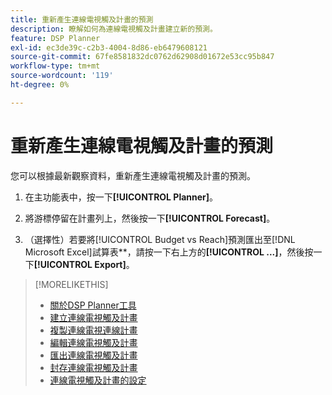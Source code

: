 ```yaml
---
title: 重新產生連線電視觸及計畫的預測
description: 瞭解如何為連線電視觸及計畫建立新的預測。
feature: DSP Planner
exl-id: ec3de39c-c2b3-4004-8d86-eb6479608121
source-git-commit: 67fe8581832dc0762d62908d01672e53cc95b847
workflow-type: tm+mt
source-wordcount: '119'
ht-degree: 0%

---
```


# 重新產生連線電視觸及計畫的預測

您可以根據最新觀察資料，重新產生連線電視觸及計畫的預測。

1. 在主功能表中，按一下&#x200B;**[!UICONTROL Planner]**。

1. 將游標停留在計畫列上，然後按一下&#x200B;**[!UICONTROL Forecast]**。

1. （選擇性）若要將[!UICONTROL Budget vs Reach]預測匯出至[!DNL Microsoft Excel]試算表**，請按一下右上方的&#x200B;**[!UICONTROL ...]**，然後按一下&#x200B;**[!UICONTROL Export]**。

>[!MORELIKETHIS]
>
>* [關於DSP Planner工具](planner-about.md)
>* [建立連線電視觸及計畫](planner-create.md)
>* [複製連線電視連線計畫](planner-duplicate.md)
>* [編輯連線電視觸及計畫](planner-edit.md)
>* [匯出連線電視觸及計畫](planner-export.md)
>* [封存連線電視觸及計畫](planner-archive.md)
>* [連線電視觸及計畫的設定](planner-settings.md)
